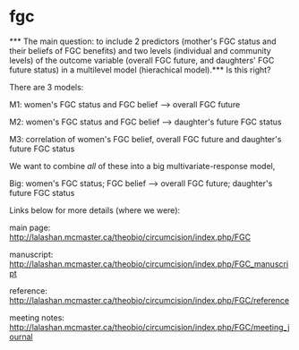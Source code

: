 # fgc

*** The main question:  to include 2 predictors (mother's FGC status and their beliefs of FGC benefits) and two levels (individual and community levels) of the outcome variable (overall FGC future, and daughters' FGC future status) in a multilevel model (hierachical model).***  Is this right?

There are 3 models:

M1:  women's FGC status and FGC belief  --> overall FGC future

M2:  women's FGC status and FGC belief --> daughter's future FGC status

M3:  correlation of women's FGC belief, overall FGC future and daughter's future FGC status

We want to combine _all_ of these into a big multivariate-response model,

Big: women's FGC status; FGC belief 
	--> overall FGC future; daughter's future FGC status

Links below for more details (where we were):

main page:  http://lalashan.mcmaster.ca/theobio/circumcision/index.php/FGC

manuscript:  http://lalashan.mcmaster.ca/theobio/circumcision/index.php/FGC_manuscript

reference:  http://lalashan.mcmaster.ca/theobio/circumcision/index.php/FGC/reference

meeting notes: http://lalashan.mcmaster.ca/theobio/circumcision/index.php/FGC/meeting_journal
